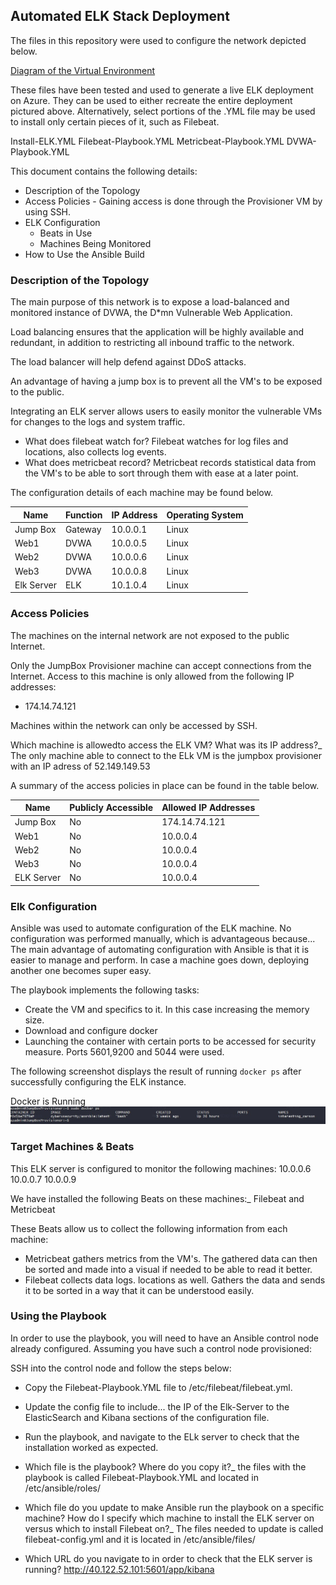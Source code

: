 ## Automated ELK Stack Deployment

The files in this repository were used to configure the network depicted below.

[Diagram of the Virtual Environment](https://github.com/5ergio8/CWR-Cyber/blob/master/Diagrams/Diagram2.0.jpg)


These files have been tested and used to generate a live ELK deployment on Azure. They can be used to either recreate the entire deployment pictured above. Alternatively, select portions of the .YML file may be used to install only certain pieces of it, such as Filebeat.

Install-ELK.YML   Filebeat-Playbook.YML   Metricbeat-Playbook.YML   DVWA-Playbook.YML

This document contains the following details:
- Description of the Topology 
- Access Policies - Gaining access is done through the Provisioner VM by using SSH. 
- ELK Configuration
  - Beats in Use
  - Machines Being Monitored
- How to Use the Ansible Build


### Description of the Topology

The main purpose of this network is to expose a load-balanced and monitored instance of DVWA, the D*mn Vulnerable Web Application.

Load balancing ensures that the application will be highly available and redundant, in addition to restricting all inbound traffic to the network.
    
The load balancer will help defend against DDoS attacks.

An advantage of having a jump box is to prevent all the VM's to be exposed to the public.

Integrating an ELK server allows users to easily monitor the vulnerable VMs for changes to the logs and system traffic.
-    What does filebeat watch for? Filebeat watches for log files and locations, also collects log events.
-   What does metricbeat record? Metricbeat records statistical data from the VM's to be able to sort through them with ease at a later point.

The configuration details of each machine may be found below.

| Name     | Function | IP Address | Operating System |
|----------|----------|------------|------------------|
| Jump Box | Gateway  | 10.0.0.1   | Linux            |
| Web1     | DVWA     | 10.0.0.5   | Linux            |
| Web2     | DVWA     | 10.0.0.6   | Linux            |
| Web3     | DVWA     | 10.0.0.8   | Linux            |
| Elk Server | ELK    | 10.1.0.4   | Linux            |

### Access Policies

The machines on the internal network are not exposed to the public Internet. 

Only the JumpBox Provisioner machine can accept connections from the Internet. Access to this machine is only allowed from the following IP addresses: 
 - 174.14.74.121

Machines within the network can only be accessed by SSH.

Which machine is allowedto access the ELK VM? What was its IP address?_
    The only machine able to connect to the ELk VM is the jumpbox provisioner with an IP adress of 52.149.149.53

A summary of the access policies in place can be found in the table below.

| Name     | Publicly Accessible | Allowed IP Addresses |
|----------|---------------------|----------------------|
| Jump Box | No                  | 174.14.74.121        |
| Web1     | No                  | 10.0.0.4             |
| Web2     | No                  | 10.0.0.4             |
| Web3     | No                  | 10.0.0.4             | 
| ELK Server | No                | 10.0.0.4             |


### Elk Configuration

Ansible was used to automate configuration of the ELK machine. No configuration was performed manually, which is advantageous because...
    The main advantage of automating configuration with Ansible is that it is easier to manage and perform. In case a machine goes down, deploying another one becomes super easy.

The playbook implements the following tasks:
 - Create the VM and specifics to it. In this case increasing the memory size.
 - Download and configure docker
 - Launching the container with certain ports to be accessed for security measure. Ports 5601,9200 and 5044 were used.

The following screenshot displays the result of running `docker ps` after successfully configuring the ELK instance.

Docker is Running![alt text](
https://github.com/5ergio8/CWR-Cyber/blob/master/Diagrams/docker%20ps.jpg "Docker ps")


### Target Machines & Beats
This ELK server is configured to monitor the following machines:
    10.0.0.6    10.0.0.7    10.0.0.9

We have installed the following Beats on these machines:_
    Filebeat and Metricbeat

These Beats allow us to collect the following information from each machine:

  - Metricbeat gathers metrics from the VM's. The gathered data can then be sorted and made into a visual if needed to be able to read it better.
  - Filebeat collects data logs. locations as well. Gathers the data and sends it to be sorted in a way that it can be understood easily.

### Using the Playbook
In order to use the playbook, you will need to have an Ansible control node already configured. Assuming you have such a control node provisioned: 

SSH into the control node and follow the steps below:
- Copy the Filebeat-Playbook.YML file to /etc/filebeat/filebeat.yml.
- Update the config file to include... the IP of the Elk-Server to the ElasticSearch and Kibana sections of the configuration file.
- Run the playbook, and navigate to the ELk server to check that the installation worked as expected.


- Which file is the playbook? Where do you copy it?_ the files with the playbook is called Filebeat-Playbook.YML and located in /etc/ansible/roles/
- Which file do you update to make Ansible run the playbook on a specific machine? How do I specify which machine to install the ELK server on versus which to install Filebeat on?_ The files needed to update is called filebeat-config.yml and it is located in /etc/ansible/files/

- Which URL do you navigate to in order to check that the ELK server is running? http://40.122.52.101:5601/app/kibana


